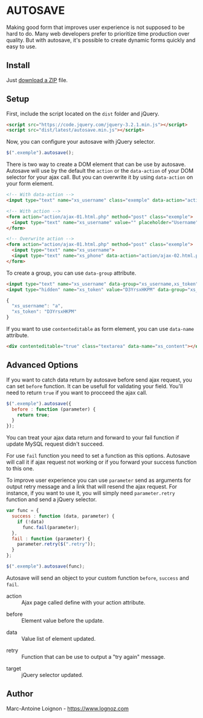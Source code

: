 # AUTOSAVE
Making good form that improves user experience is not supposed to be hard to do. Many web developers prefer to prioritize time production over quality. But with autosave, it's possible to create dynamic forms quickly and easy to use.

## Install
Just [download a ZIP](https://github.com/lognoz/autosave/archive/master.zip) file.

## Setup
First, include the script located on the `dist` folder and jQuery.
```html
<script src="https://code.jquery.com/jquery-3.2.1.min.js"></script>
<script src="dist/latest/autosave.min.js"></script>
```

Now, you can configure your autosave with jQuery selector. 
```js
$(".exemple").autosave();
```
There is two way to create a DOM element that can be use by autosave. Autosave will use by the default the `action` or the `data-action` of your DOM selector for your ajax call. But you can overwrite it by using `data-action` on your form element.

```html
<!-- With data-action -->
<input type="text" name="xs_username" class="exemple" data-action="action/ajax-01.html.php" >

<!-- With action -->
<form action="action/ajax-01.html.php" method="post" class="exemple">
  <input type="text" name="xs_username" value="" placeholder="Username">
</form>

<!-- Overwrite action -->
<form action="action/ajax-01.html.php" method="post" class="exemple">
  <input type="text" name="xs_username">
  <input type="text" name="xs_phone" data-action="action/ajax-02.html.php">
</form>
```

To create a group, you can use `data-group` attribute.
```html
<input type="text" name="xs_username" data-group="xs_username,xs_token">
<input type="hidden" name="xs_token" value="D3YrsxHKPM" data-group="xs_username,xs_token">
```

```js
{
  "xs_username": "a",
  "xs_token": "D3YrsxHKPM"
}
```

If you want to use `contenteditable` as form element, you can use `data-name` attribute. 
```html
<div contenteditable="true" class="textarea" data-name="xs_content"></div>
```

## Advanced Options

If you want to catch data return by autosave before send ajax request, you can set `before` function. It can be usefull for validating your field. You'll need to return `true` if you want to procceed the ajax call.
```js
$(".exemple").autosave({
  before : function (parameter) {
    return true;
  }
});
```

You can treat your ajax data return and forward to your fail function if update MySQL request didn't succeed. 

For use `fail` function you need to set a function as this options. Autosave will call it if ajax request not working or if you forward your success function to this one. 

To improve user experience you can use `parameter` send as arguments for output retry message and a link that will resend the ajax request. For instance, if you want to use it, you will simply need `parameter.retry` function and send a jQuery selector.

```js
var func = {
  success : function (data, parameter) {
    if (!data)
      func.fail(parameter);
  },
  fail : function (parameter) {
    parameter.retry($(".retry"));
  }
};

$(".exemple").autosave(func);
```

Autosave will send an object to your custom function `before`, `success` and `fail`.
<dl>
  <dt>action</dt>
  <dd>Ajax page called define with your action attribute.</dd>
</dl>
<dl>
  <dt>before</dt>
  <dd>Element value before the update.</dd>
</dl>
<dl>
  <dt>data</dt>
  <dd>Value list of element updated.</dd>
</dl>
<dl>
  <dt>retry</dt>
  <dd>Function that can be use to output a "try again" message.</dd>
</dl>
<dl>
  <dt>target</dt>
  <dd>jQuery selector updated.</dd>
</dl>

## Author
Marc-Antoine Loignon - <https://www.lognoz.com>
